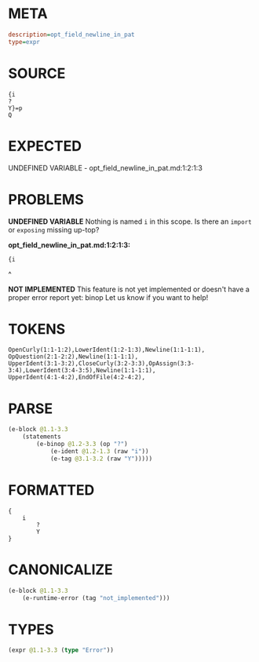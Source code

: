# META
~~~ini
description=opt_field_newline_in_pat
type=expr
~~~
# SOURCE
~~~roc
{i
?
Y}=p
Q
~~~
# EXPECTED
UNDEFINED VARIABLE - opt_field_newline_in_pat.md:1:2:1:3
# PROBLEMS
**UNDEFINED VARIABLE**
Nothing is named `i` in this scope.
Is there an `import` or `exposing` missing up-top?

**opt_field_newline_in_pat.md:1:2:1:3:**
```roc
{i
```
 ^


**NOT IMPLEMENTED**
This feature is not yet implemented or doesn't have a proper error report yet: binop
Let us know if you want to help!

# TOKENS
~~~zig
OpenCurly(1:1-1:2),LowerIdent(1:2-1:3),Newline(1:1-1:1),
OpQuestion(2:1-2:2),Newline(1:1-1:1),
UpperIdent(3:1-3:2),CloseCurly(3:2-3:3),OpAssign(3:3-3:4),LowerIdent(3:4-3:5),Newline(1:1-1:1),
UpperIdent(4:1-4:2),EndOfFile(4:2-4:2),
~~~
# PARSE
~~~clojure
(e-block @1.1-3.3
	(statements
		(e-binop @1.2-3.3 (op "?")
			(e-ident @1.2-1.3 (raw "i"))
			(e-tag @3.1-3.2 (raw "Y")))))
~~~
# FORMATTED
~~~roc
{
	i
		?
		Y
}
~~~
# CANONICALIZE
~~~clojure
(e-block @1.1-3.3
	(e-runtime-error (tag "not_implemented")))
~~~
# TYPES
~~~clojure
(expr @1.1-3.3 (type "Error"))
~~~

